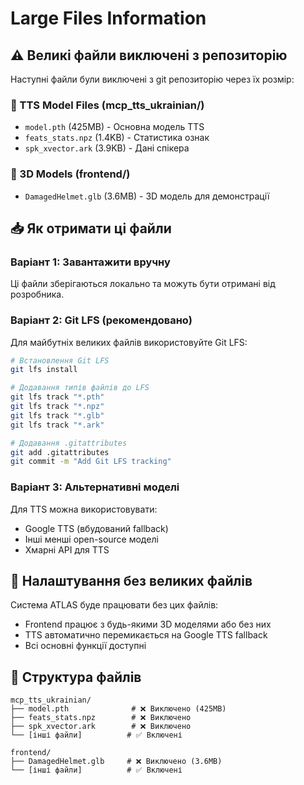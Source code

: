 # Large Files Information

## ⚠️ Великі файли виключені з репозиторію

Наступні файли були виключені з git репозиторію через їх розмір:

### 🤖 TTS Model Files (mcp_tts_ukrainian/)
- `model.pth` (425MB) - Основна модель TTS
- `feats_stats.npz` (1.4KB) - Статистика ознак
- `spk_xvector.ark` (3.9KB) - Дані спікера

### 🎨 3D Models (frontend/)
- `DamagedHelmet.glb` (3.6MB) - 3D модель для демонстрації

## 📥 Як отримати ці файли

### Варіант 1: Завантажити вручну
Ці файли зберігаються локально та можуть бути отримані від розробника.

### Варіант 2: Git LFS (рекомендовано)
Для майбутніх великих файлів використовуйте Git LFS:

```bash
# Встановлення Git LFS
git lfs install

# Додавання типів файлів до LFS
git lfs track "*.pth"
git lfs track "*.npz" 
git lfs track "*.glb"
git lfs track "*.ark"

# Додавання .gitattributes
git add .gitattributes
git commit -m "Add Git LFS tracking"
```

### Варіант 3: Альтернативні моделі
Для TTS можна використовувати:
- Google TTS (вбудований fallback)
- Інші менші open-source моделі
- Хмарні API для TTS

## 🔧 Налаштування без великих файлів

Система ATLAS буде працювати без цих файлів:
- Frontend працює з будь-якими 3D моделями або без них
- TTS автоматично перемикається на Google TTS fallback
- Всі основні функції доступні

## 📁 Структура файлів

```
mcp_tts_ukrainian/
├── model.pth              # ❌ Виключено (425MB)
├── feats_stats.npz        # ❌ Виключено
├── spk_xvector.ark        # ❌ Виключено
└── [інші файли]          # ✅ Включені

frontend/
├── DamagedHelmet.glb     # ❌ Виключено (3.6MB)
└── [інші файли]          # ✅ Включені
```
